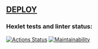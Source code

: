 ## [DEPLOY](https://frontend-project-11-one-teal.vercel.app/)

### Hexlet tests and linter status:
[![Actions Status](https://github.com/diplomatgmg/frontend-project-11/actions/workflows/hexlet-check.yml/badge.svg)](https://github.com/diplomatgmg/frontend-project-11/actions)
[![Maintainability](https://api.codeclimate.com/v1/badges/f4bf33ceef874640b0eb/maintainability)](https://codeclimate.com/github/diplomatgmg/frontend-project-11/maintainability)

